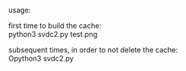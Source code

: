 usage:

first time to build the cache:  
python3 svdc2.py test.png

subsequent times, in order to not delete the cache:  
Opython3 svdc2.py
